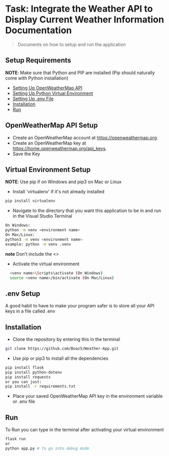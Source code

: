 # Task: Integrate the Weather API to Display Current Weather Information Documentation
>Documents on how to setup and run the application

## Setup Requirements

**NOTE**: Make sure that Python and PIP are installed (Pip should naturally come with Python installation)

- [Setting Up OpenWeatherMap API](#OpenWeatherMap-API-Setup)
- [Setting Up Python Virtual Environment](#Virtual-Environment-Setup)
- [Setting Up .env File](#.env-Setup)
- [Installation](#Installation)
- [Run](#Run)

## OpenWeatherMap API Setup

* Create an OpenWeatherMap account at https://openweathermap.org.
* Create an OpenWeatherMap key at https://home.openweathermap.org/api_keys.
* Save the Key

## Virtual Environment Setup

**NOTE**: Use pip if on Windows and pip3 on Mac or Linux
* Install 'virtualenv' if it's not already installed
```sh
pip install virtualenv
```
* Navigate to the directory that you want this application to be in and run in the Visual Studio Terminal
```sh
On Windows:
python -m venv <environment name>
On Mac/Linux:
python3 -m venv <environment name>
example: python -m venv .venv
```
**note** Don't include the <>
* Activate the virtual environment
```sh
  <venv name>\Scripts\activate (On Windows)
  source <venv name>/bin/activate (On Mac/Linux)
```
## .env Setup

A good habit to have to make your program safer is to store all your API keys in a file called .env

## Installation

* Clone the repository by entering this in the terminal
```sh
git clone https://github.com/Boaz5/Weather-App.git
```
* Use pip or pip3 to install all the dependencies
```sh
pip install flask
pip install python-dotenv
pip install requests
or you can just:
pip install -r requirements.txt
```
* Place your saved OpenWeatherMap API key in the environment variable or .env file

## Run

To Run you can type in the terminal after activating your virtual environment
```sh
flask run
or
python app.py # To go into debug mode
```
